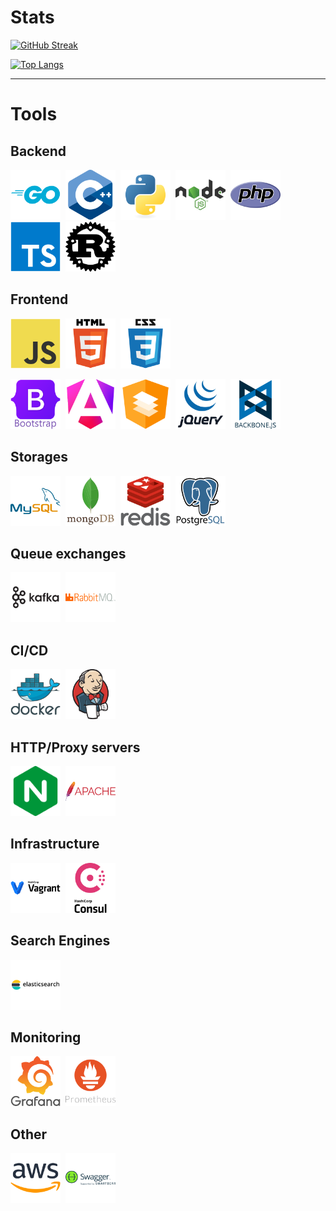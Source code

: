# Stats

[![GitHub Streak](http://github-readme-streak-stats.herokuapp.com?user=yelsukov&theme=merko&background=000000)](https://git.io/streak-stats)

[![Top Langs](https://github-readme-stats.vercel.app/api/top-langs/?username=yelsukov&layout=compact&theme=merko)](https://github.com/anuraghazra/github-readme-stats)

---
# Tools
## Backend
<img src="https://github.com/devicons/devicon/blob/master/icons/go/go-original-wordmark.svg" title="Go" alt="Go" width="80" height="80" />&nbsp;
<img src="https://github.com/devicons/devicon/blob/master/icons/cplusplus/cplusplus-original.svg" title="C++" alt="C++" width="80" height="80" />&nbsp;
<img src="https://github.com/devicons/devicon/blob/master/icons/python/python-original.svg" title="Python" alt="Python" width="80" height="80" />&nbsp;
<img src="https://github.com/devicons/devicon/blob/master/icons/nodejs/nodejs-original-wordmark.svg" title="NodeJS" alt="NodeJS" width="80" height="80" />&nbsp;
<img src="https://github.com/devicons/devicon/blob/master/icons/php/php-original.svg" title="PHP" alt="PHP" width="80" height="80" />&nbsp;
<img src="https://github.com/devicons/devicon/blob/master/icons/typescript/typescript-original.svg" title="TS" alt="TS" width="80" height="80" />&nbsp;
<img src="https://github.com/devicons/devicon/blob/master/icons/rust/rust-original.svg" title="Rust" alt="Rust" width="80" height="80" />

## Frontend
<img src="https://github.com/devicons/devicon/blob/master/icons/javascript/javascript-original.svg" title="JavaScript" alt="JavaScript" width="80" height="80" />&nbsp;
<img src="https://github.com/devicons/devicon/blob/master/icons/html5/html5-original-wordmark.svg" title="HTML5" alt="HTML5" width="80" height="80" />&nbsp;
<img src="https://github.com/devicons/devicon/blob/master/icons/css3/css3-original-wordmark.svg" title="CSS3" alt="CSS3" width="80" height="80" />

<img src="https://github.com/devicons/devicon/blob/master/icons/bootstrap/bootstrap-original-wordmark.svg" title="Bootstrap" alt="Bootstrap" width="80" height="80" />&nbsp;
<img src="https://github.com/devicons/devicon/blob/master/icons/angular/angular-original.svg" title="Angular" alt="Angular" width="80" height="80" />&nbsp;
<img src="https://github.com/devicons/devicon/blob/master/icons/angularmaterial/angularmaterial-original.svg" title="AngularMaterial" alt="AngularMaterial" width="80" height="80" />&nbsp;
<img src="https://github.com/devicons/devicon/blob/master/icons/jquery/jquery-original-wordmark.svg" title="jQuery" alt="jQuery" width="80" height="80" />&nbsp;
<img src="https://github.com/devicons/devicon/blob/master/icons/backbonejs/backbonejs-original-wordmark.svg" title="BackboneJs" alt="BackboneJs" width="80" height="80" />

## Storages
<img src="https://github.com/devicons/devicon/blob/master/icons/mysql/mysql-original-wordmark.svg" title="Mysql" alt="Mysql" width="80" height="80" />&nbsp;
<img src="https://github.com/devicons/devicon/blob/master/icons/mongodb/mongodb-original-wordmark.svg" title="MongoDb" alt="MongoDb" width="80" height="80" />&nbsp;
<img src="https://github.com/devicons/devicon/blob/master/icons/redis/redis-original-wordmark.svg" title="Redis" alt="Redis" width="80" height="80" />&nbsp;
<img src="https://github.com/devicons/devicon/blob/master/icons/postgresql/postgresql-original-wordmark.svg" title="PostgreSQL" alt="PostgreSQL" width="80" height="80" />&nbsp;

## Queue exchanges
<img src="https://github.com/devicons/devicon/blob/master/icons/apachekafka/apachekafka-original-wordmark.svg" title="Kafka" alt="Kafka" width="80" height="80" />&nbsp;
<img src="https://github.com/devicons/devicon/blob/master/icons/rabbitmq/rabbitmq-original-wordmark.svg" title="RabbitMQ" alt="RabbitMQ" width="80" height="80" />

## CI/CD
<img src="https://github.com/devicons/devicon/blob/master/icons/docker/docker-original-wordmark.svg" title="Docker" alt="Docker" width="80" height="80" />&nbsp;
<img src="https://github.com/devicons/devicon/blob/master/icons/jenkins/jenkins-original.svg" title="Jenkins" alt="Jenkins" width="80" height="80" />

## HTTP/Proxy servers
<img src="https://github.com/devicons/devicon/blob/master/icons/nginx/nginx-original.svg" title="Nginx" alt="Nginx" width="80" height="80" />&nbsp;
<img src="https://github.com/devicons/devicon/blob/master/icons/apache/apache-original-wordmark.svg" title="Apache" alt="Apache" width="80" height="80" />

## Infrastructure
<img src="https://github.com/devicons/devicon/blob/master/icons/vagrant/vagrant-original-wordmark.svg" title="Vagrant" alt="Vagrant" width="80" height="80" />&nbsp;
<img src="https://github.com/devicons/devicon/blob/master/icons/consul/consul-original-wordmark.svg" title="Consul" alt="Consul" width="80" height="80" />

## Search Engines
<img src="https://github.com/devicons/devicon/blob/master/icons/elasticsearch/elasticsearch-original-wordmark.svg" title="ElasticSearch" alt="ElasticSearch" width="80" height="80" />

## Monitoring
<img src="https://github.com/devicons/devicon/blob/master/icons/grafana/grafana-original-wordmark.svg" title="Grafana" alt="Grafana" width="80" height="80" />&nbsp;
<img src="https://github.com/devicons/devicon/blob/master/icons/prometheus/prometheus-original-wordmark.svg" title="Prometheus" alt="Prometheus" width="80" height="80" />

## Other
<img src="https://github.com/devicons/devicon/blob/master/icons/amazonwebservices/amazonwebservices-original-wordmark.svg" title="AWS" alt="AWS" width="80" height="80" />&nbsp;
<img src="https://github.com/devicons/devicon/blob/master/icons/swagger/swagger-original-wordmark.svg" title="Swagger" alt="Swagger" width="80" height="80" />
